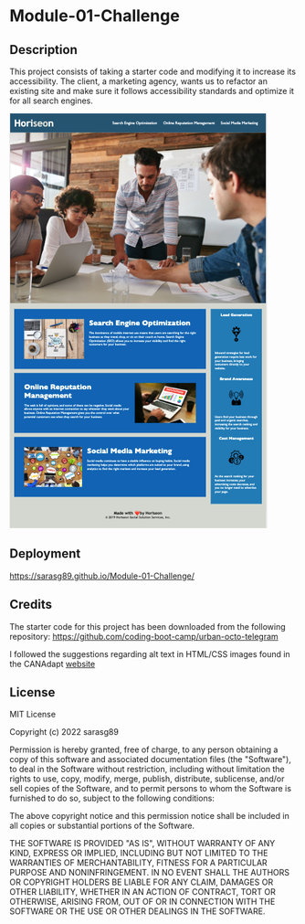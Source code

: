 # Module-01-Challenge

## Description

This project consists of taking a starter code and modifying it to increase its accessibility. The client, a marketing agency, wants us to refactor an existing site and make sure it follows accessibility standards and optimize it for all search engines. 

![](./Develop/assets/images/Screenshot-for-README.png)

## Deployment

https://sarasg89.github.io/Module-01-Challenge/

## Credits

The starter code for this project has been downloaded from the following repository:
https://github.com/coding-boot-camp/urban-octo-telegram

I followed the suggestions regarding alt text in HTML/CSS images found in the CANAdapt [website](https://www.davidmacd.com/blog/alternate-text-for-css-background-images.html)

## License

MIT License

Copyright (c) 2022 sarasg89

Permission is hereby granted, free of charge, to any person obtaining a copy
of this software and associated documentation files (the "Software"), to deal
in the Software without restriction, including without limitation the rights
to use, copy, modify, merge, publish, distribute, sublicense, and/or sell
copies of the Software, and to permit persons to whom the Software is
furnished to do so, subject to the following conditions:

The above copyright notice and this permission notice shall be included in all
copies or substantial portions of the Software.

THE SOFTWARE IS PROVIDED "AS IS", WITHOUT WARRANTY OF ANY KIND, EXPRESS OR
IMPLIED, INCLUDING BUT NOT LIMITED TO THE WARRANTIES OF MERCHANTABILITY,
FITNESS FOR A PARTICULAR PURPOSE AND NONINFRINGEMENT. IN NO EVENT SHALL THE
AUTHORS OR COPYRIGHT HOLDERS BE LIABLE FOR ANY CLAIM, DAMAGES OR OTHER
LIABILITY, WHETHER IN AN ACTION OF CONTRACT, TORT OR OTHERWISE, ARISING FROM,
OUT OF OR IN CONNECTION WITH THE SOFTWARE OR THE USE OR OTHER DEALINGS IN THE
SOFTWARE.
